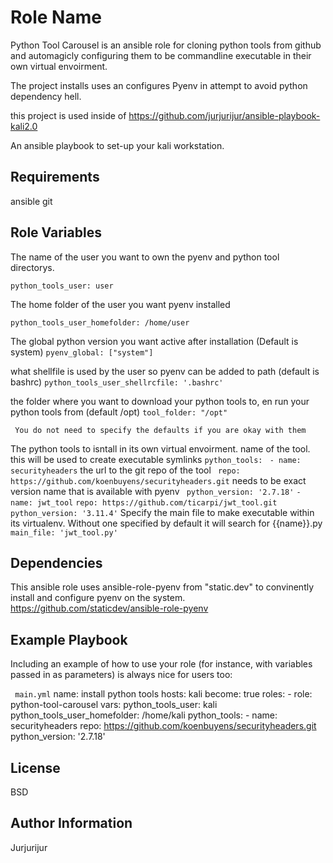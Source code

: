 Role Name
=========

Python Tool Carousel is an ansible role for cloning python tools from github and automagicly configuring them to be commandline executable in their own virtual envoirment. 

The project installs uses an configures Pyenv in attempt to avoid python dependency hell. 

this project is used inside of 
https://github.com/jurjurijur/ansible-playbook-kali2.0

An ansible playbook to set-up your kali workstation.

Requirements 
--------------
ansible 
git 

Role Variables
--------------

The name of the user you want to own the pyenv and python tool directorys. 

```python_tools_user: user ```

The home folder of the user you want pyenv installed 

``` python_tools_user_homefolder: /home/user ```


The global python version you want active after installation (Default is system)
```pyenv_global: ["system"] ```

what shellfile is used by the user so pyenv can be added to path (default is bashrc)
```python_tools_user_shellrcfile: '.bashrc' ```

the folder where you want to download your python tools to, en run your python tools from (default /opt)
``` tool_folder: "/opt" ```

``` You do not need to specify the defaults if you are okay with them```

The python tools to isntall in its own virtual envoirment.
  name of the tool. this will be used to create executable symlinks 
```python_tools:```
 ``` - name: securityheaders```
   the url to the git repo of the tool
   ``` repo: https://github.com/koenbuyens/securityheaders.git```
   needs to be exact version name that is available with pyenv
  ```  python_version: '2.7.18' ```
  ``` - name: jwt_tool ```
    ``` repo: https://github.com/ticarpi/jwt_tool.git ``` 
   ``` python_version: '3.11.4' ```
     Specify the main file to make executable within its virtualenv. Without one specified by default it will search for {{name}}.py
  ```  main_file: 'jwt_tool.py' ```


Dependencies
------------


This ansible role uses ansible-role-pyenv from "static.dev" to convinently install and configure pyenv on the system. https://github.com/staticdev/ansible-role-pyenv


Example Playbook
----------------

Including an example of how to use your role (for instance, with variables passed in as parameters) is always nice for users too:

``` main.yml```
  name: install python tools 
  hosts: kali
  become: true
  roles:
    - role: python-tool-carousel
      vars:
        python_tools_user: kali
        python_tools_user_homefolder: /home/kali
        python_tools:
          - name: securityheaders
            repo: https://github.com/koenbuyens/securityheaders.git
            python_version: '2.7.18'
        
        
                                                  

License
-------

BSD

Author Information
------------------

Jurjurijur
